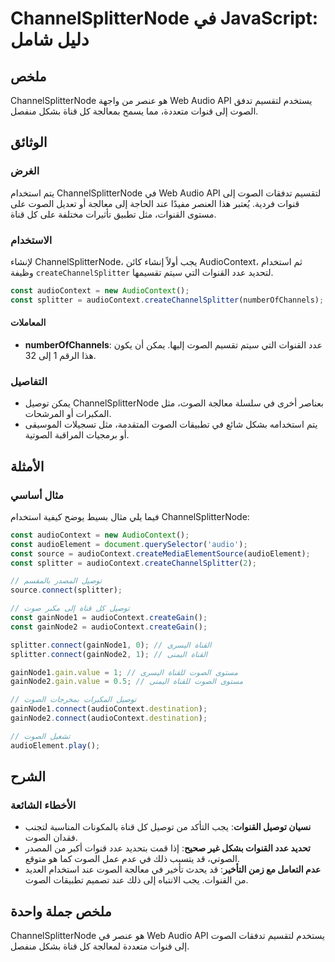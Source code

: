 <!--
Meta Description: # ChannelSplitterNode في JavaScript: دليل شامل ## ملخص ChannelSplitterNode هو عنصر من واجهة Web Audio API يستخدم لتقسيم تدفق الصوت إلى قنوات متعددة، م...
Meta Keywords: الصوت, audiocontext, const, channelsplitternode, إلى
-->

# ChannelSplitterNode في JavaScript: دليل شامل

## ملخص
ChannelSplitterNode هو عنصر من واجهة Web Audio API يستخدم لتقسيم تدفق الصوت إلى قنوات متعددة، مما يسمح بمعالجة كل قناة بشكل منفصل.

## الوثائق
### الغرض
يتم استخدام ChannelSplitterNode في Web Audio API لتقسيم تدفقات الصوت إلى قنوات فردية. يُعتبر هذا العنصر مفيدًا عند الحاجة إلى معالجة أو تعديل الصوت على مستوى القنوات، مثل تطبيق تأثيرات مختلفة على كل قناة.

### الاستخدام
لإنشاء ChannelSplitterNode، يجب أولاً إنشاء كائن AudioContext، ثم استخدام وظيفة `createChannelSplitter` لتحديد عدد القنوات التي سيتم تقسيمها.

```javascript
const audioContext = new AudioContext();
const splitter = audioContext.createChannelSplitter(numberOfChannels);
```

#### المعاملات
- **numberOfChannels**: عدد القنوات التي سيتم تقسيم الصوت إليها. يمكن أن يكون هذا الرقم 1 إلى 32.

### التفاصيل
- يمكن توصيل ChannelSplitterNode بعناصر أخرى في سلسلة معالجة الصوت، مثل المكبرات أو المرشحات.
- يتم استخدامه بشكل شائع في تطبيقات الصوت المتقدمة، مثل تسجيلات الموسيقى أو برمجيات المراقبة الصوتية.

## الأمثلة
### مثال أساسي
فيما يلي مثال بسيط يوضح كيفية استخدام ChannelSplitterNode:

```javascript
const audioContext = new AudioContext();
const audioElement = document.querySelector('audio');
const source = audioContext.createMediaElementSource(audioElement);
const splitter = audioContext.createChannelSplitter(2);

// توصيل المصدر بالمقسم
source.connect(splitter);

// توصيل كل قناة إلى مكبر صوت
const gainNode1 = audioContext.createGain();
const gainNode2 = audioContext.createGain();

splitter.connect(gainNode1, 0); // القناة اليسرى
splitter.connect(gainNode2, 1); // القناة اليمنى

gainNode1.gain.value = 1; // مستوى الصوت للقناة اليسرى
gainNode2.gain.value = 0.5; // مستوى الصوت للقناة اليمنى

// توصيل المكبرات بمخرجات الصوت
gainNode1.connect(audioContext.destination);
gainNode2.connect(audioContext.destination);

// تشغيل الصوت
audioElement.play();
```

## الشرح
### الأخطاء الشائعة
- **نسيان توصيل القنوات**: يجب التأكد من توصيل كل قناة بالمكونات المناسبة لتجنب فقدان الصوت.
- **تحديد عدد القنوات بشكل غير صحيح**: إذا قمت بتحديد عدد قنوات أكبر من المصدر الصوتي، قد يتسبب ذلك في عدم عمل الصوت كما هو متوقع.
- **عدم التعامل مع زمن التأخير**: قد يحدث تأخير في معالجة الصوت عند استخدام العديد من القنوات. يجب الانتباه إلى ذلك عند تصميم تطبيقات الصوت.

## ملخص جملة واحدة
ChannelSplitterNode هو عنصر في Web Audio API يستخدم لتقسيم تدفقات الصوت إلى قنوات متعددة لمعالجة كل قناة بشكل منفصل.
